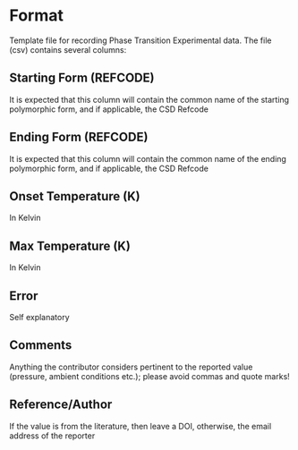 # Format

Template file for recording Phase Transition Experimental data. The file (csv) contains several columns:

## Starting Form (REFCODE)

It is expected that this column will contain the common name of the starting polymorphic form, and if applicable, the CSD Refcode

## Ending Form (REFCODE)

It is expected that this column will contain the common name of the ending polymorphic form, and if applicable, the CSD Refcode

## Onset Temperature (K)

In Kelvin

## Max Temperature (K)

In Kelvin

## Error

Self explanatory

## Comments

Anything the contributor considers pertinent to the reported value (pressure, ambient conditions etc.); please avoid commas and quote marks!

## Reference/Author

If the value is from the literature, then leave a DOI, otherwise, the email address of the reporter
